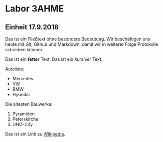 # Labor 3AHME
## Einheit 17.9.2018
Das ist ein Fließtext ohne besondere Bedeutung. 
Wir beschäftigen uns heute mit Git, Github und Markdown,
damit wir in weiterer Folge Protokolle schreiben können.

Das ist ein **fetter** Text.
Das ist ein *kursiver* Text.

Autoliste:
* Mercedes
* VW
* BMW
* Hyundai

Die altesten Bauwerke:

1. Pyramiden
1.  Peterskirche
1.  UNO-City

Das ist ein Link zu [Wikipedia](https://wikipedia.at).



